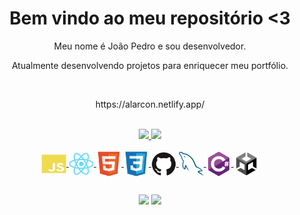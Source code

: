 ### <h1 align="center">Bem vindo ao meu repositório <3</h1>
  
  <div align="center">
  <p>Meu nome é João Pedro e sou desenvolvedor.</p>
  <p>Atualmente desenvolvendo projetos para enriquecer meu portfólio.</p><br>
  <p>https://alarcon.netlify.app/</p><br>
  </div>
  
  <div>
    <div align="center">
      <a href="https://github.com/S0fer">
      <img style="display: inline_block" height="150em" src="https://github-readme-stats.vercel.app/api?username=S0fer&show_icons=true&theme=midnight-purple&include_all_commits=true&count_private=true"/>
      <img style="display: inline_block" height="150em" src="https://github-readme-stats.vercel.app/api/top-langs/?username=S0fer&layout=compact&langs_count=7&theme=midnight-purple"/>
    </div>
  </div>
  
  <div style="display: inline_block" background-color: 'white' align="center"><br>
    <img align="center" alt="JP-Js" height="30" width="40" src="https://raw.githubusercontent.com/devicons/devicon/master/icons/javascript/javascript-plain.svg">
    <img align="center" alt="JP-React" height="40" width="40px" src="https://raw.githubusercontent.com/devicons/devicon/master/icons/react/react-original.svg">
    <img align="center" alt="JP-HTML" height="40" width="40px" src="https://raw.githubusercontent.com/devicons/devicon/master/icons/html5/html5-original.svg">
    <img align="center" alt="JP-CSS" height="40" width="40px" src="https://raw.githubusercontent.com/devicons/devicon/master/icons/css3/css3-original.svg">
    <img align="center" alt="JP-GitHub" height="40" width="40px" src="https://github.com/devicons/devicon/blob/master/icons/github/github-original.svg" />
    <img align="center" alt="JP-mySql" height="40" width="40px" src="https://github.com/devicons/devicon/blob/master/icons/mysql/mysql-original.svg" />
    <img align="center" alt="JP-Csharp" height="40" width="40px" src="https://github.com/devicons/devicon/blob/master/icons/csharp/csharp-original.svg" />
    <img align="center" alt="JP-Csharp" height="40" width="40px" src="https://github.com/devicons/devicon/blob/master/icons/unity/unity-original.svg" />
  </div>
  
##
  
  <div align="center"> 
    <a href="https://www.linkedin.com/in/alarcon-developer/" target="_blank"><img src="https://img.shields.io/badge/-LinkedIn-%230077B5?style=for-the-badge&logo=linkedin&logoColor=white" target="_blank"></a>
    <a href="mailto:joaoad1099@gmail.com" target="_blank"><img src="https://img.shields.io/badge/Gmail-D14836?style=for-the-badge&logo=gmail&logoColor=white"></a> 
  </div>
 
